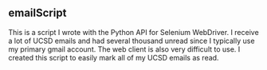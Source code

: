 emailScript
-----------

This is a script I wrote with the Python API for Selenium WebDriver. I receive a lot of UCSD emails and had several thousand unread since I typically use my primary gmail account. The web client is also very difficult to use. I created this script to easily mark all of my UCSD emails as read.